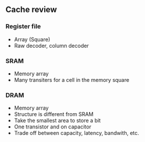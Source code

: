 ## Cache review
### Register file
- Array (Square)
- Raw decoder, column decoder

### SRAM
- Memory array
- Many transiters for a cell in the memory square

### DRAM
- Memory array
- Structure is different from SRAM
- Take the smallest area to store a bit
- One transistor and on capacitor
- Trade off between capacity, latency, bandwith, etc.
